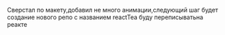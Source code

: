 Сверстал по макету,добавил не много анимации,следующий шаг будет создание нового репо с названием reactTea буду переписыватьна реакте
